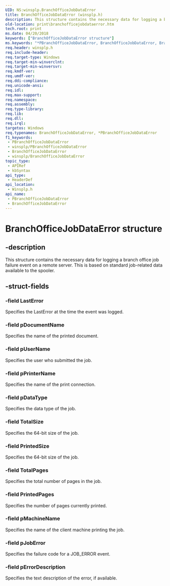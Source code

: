```yaml
---
UID: NS:winsplp.BranchOfficeJobDataError
title: BranchOfficeJobDataError (winsplp.h)
description: This structure contains the necessary data for logging a branch office job failure event on a remote server. This is based on standard job-related data available to the spooler.
old-location: print\branchofficejobdataerror.htm
tech.root: print
ms.date: 04/20/2018
keywords: ["BranchOfficeJobDataError structure"]
ms.keywords: "*PBranchOfficeJobDataError, BranchOfficeJobDataError, BranchOfficeJobDataError structure [Print Devices], PBranchOfficeJobDataError, PBranchOfficeJobDataError structure pointer [Print Devices], print.branchofficejobdataerror, winsplp/BranchOfficeJobDataError, winsplp/PBranchOfficeJobDataError"
req.header: winsplp.h
req.include-header: 
req.target-type: Windows
req.target-min-winverclnt: 
req.target-min-winversvr: 
req.kmdf-ver: 
req.umdf-ver: 
req.ddi-compliance: 
req.unicode-ansi: 
req.idl: 
req.max-support: 
req.namespace: 
req.assembly: 
req.type-library: 
req.lib: 
req.dll: 
req.irql: 
targetos: Windows
req.typenames: BranchOfficeJobDataError, *PBranchOfficeJobDataError
f1_keywords:
 - PBranchOfficeJobDataError
 - winsplp/PBranchOfficeJobDataError
 - BranchOfficeJobDataError
 - winsplp/BranchOfficeJobDataError
topic_type:
 - APIRef
 - kbSyntax
api_type:
 - HeaderDef
api_location:
 - Winsplp.h
api_name:
 - PBranchOfficeJobDataError
 - BranchOfficeJobDataError
---
```


# BranchOfficeJobDataError structure


## -description

This structure contains the necessary data for logging a branch office job failure event on a remote server. This is based on standard job-related data available to the spooler.

## -struct-fields

### -field LastError

Specifies the LastError at the time the event was logged.

### -field pDocumentName

Specifies the name of the printed document.

### -field pUserName

Specifies the user who submitted the job.

### -field pPrinterName

Specifies the name of the print connection.

### -field pDataType

Specifies the data type of the job.

### -field TotalSize

Specifies the 64-bit size of the job.

### -field PrintedSize

Specifies the 64-bit size of the job.

### -field TotalPages

Specifies the total number of pages in the job.

### -field PrintedPages

Specifies the number of pages currently printed.

### -field pMachineName

Specifies the name of the client machine printing the job.

### -field pJobError

Specifies the failure code for a JOB_ERROR event.

### -field pErrorDescription

Specifies the text description of the error, if available.

